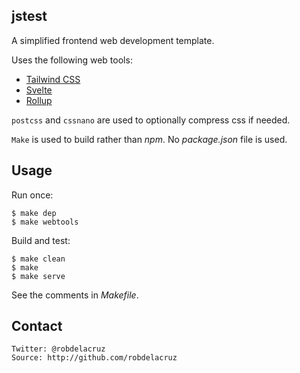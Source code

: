 ## jstest

A simplified frontend web development template.

Uses the following web tools:
- [Tailwind CSS](https://tailwindcss.com)
- [Svelte](https://svelte.dev)
- [Rollup](https://rollupjs.org)

`postcss` and `cssnano` are used to optionally compress css if needed.

`Make` is used to build rather than *npm*. No *package.json* file is used.

## Usage

Run once:

    $ make dep
    $ make webtools

Build and test:

    $ make clean
    $ make
    $ make serve

See the comments in *Makefile*.

## Contact
    Twitter: @robdelacruz
    Source: http://github.com/robdelacruz

